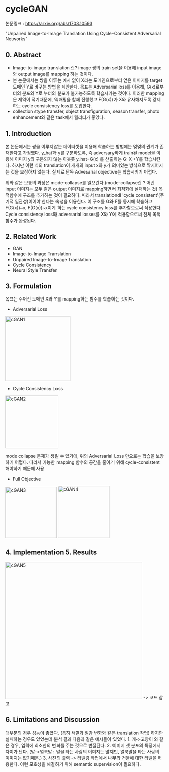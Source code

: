 # cycleGAN 
논문링크 : https://arxiv.org/abs/1703.10593

"Unpaired Image-to-Image Translation Using Cycle-Consistent Adversarial Networks"

## 0. Abstract
- Image-to-image translation 란? image 쌍의 train set을 이용해 input image와 output image를 mapping 하는 것이다.
- 본 논문에서는 쌍을 이루는 예시 없이 X라는 도메인으로부터 얻은 이미지를 target 도메인 Y로 바꾸는 방법을 제안한다. 목표는 Adversarial loss를 이용해, G(x)로부터의 분포와 Y로 부터의 분포가 불가능하도록 학습시키는 것이다. 이러한 mapping은 제약이 적기때문에, 역매핑을 함께 진행했고 F(G(x))가 X와 유사해지도록 강제하는 cycle consistency loss를 도입한다.
- collection stype transfer, object transfiguration, season transfer, photo enhancement와 같은 task에서 퀄리티가 좋았다.

## 1. Introduction
본 논문에서는 쌍을 이루지않는 데이터셋을 이용해 학습하는 방법에는 몇몇의 관계가 존재한다고 가정했다. 
y_hat과 y를 구분하도록, 즉 adversary하게 train된 model을 이용해 이미지 y와 구분되지 않는 아웃풋 y_hat=G(x) 를 산출하는 G: X->Y를 학습시킨다.
하지만 이런 식의 translation이 개개의 input x와 y가 의미있는 방식으로 짝지어지는 것을 보장하지 않는다.
실제로 단독 Advesarial objective는 학습시키기 어렵다.

위와 같은 보통의 과정은 mode-collapse를 일으킨다.(mode-collapse란 ? 어떤 input 이미지는 모두 같은 output 이미지로 mapping하면서 최적화에 실패하는 것)
목적함수에 구조를 추가하는 것이 필요하다. 따라서 translationdl 'cycle consistent'(주기적 일관성)이어야 한다는 속성을 이용한다. 
이 구조를 G와 F를 동시에 학습하고 F(G(x))~x, F(G(x))~x이게 하는 cycle consistency loss를 추가함으로써 적용한다. 
Cycle consistency loss와 adversarial losses를 X와 Y에 적용함으로써 전체 목적함수가 완성된다.

## 2. Related Work
- GAN
- Image-to-Image Translation
- Unpaired Image-to-Image Translation
- Cycle Consistency
- Neural Style Transfer

## 3. Formulation
목표는 주어진 도메인 X와 Y를 mapping하는 함수를 학습하는 것이다.

- Adversarial Loss

<img width="206" alt="cGAN1" src="https://user-images.githubusercontent.com/61506233/89123399-03e5c300-d50a-11ea-8f57-1e70c8b0beae.PNG">

- Cycle Consistency Loss

<img width="167" alt="cGAN2" src="https://user-images.githubusercontent.com/61506233/89123402-0516f000-d50a-11ea-874a-2fb5b2e8cd2d.PNG">

mode collapse 문제가 생길 수 있기에, 위의 Adversarial Loss 만으로는 학습을 보장하기 어렵다. 따라서 가능한 mapping 함수의 공간을 줄이기 위해 cycle-consistent 해야하기 때문에 사용

- Full Objective

<img width="162" alt="cGAN3" src="https://user-images.githubusercontent.com/61506233/89123403-05af8680-d50a-11ea-92a7-b2353ee7c411.PNG">
<img width="165" alt="cGAN4" src="https://user-images.githubusercontent.com/61506233/89123404-05af8680-d50a-11ea-8f6d-ef0ae350671e.PNG">



## 4. Implementation 5. Results
<img width="434" alt="cGAN5" src="https://user-images.githubusercontent.com/61506233/89123405-06481d00-d50a-11ea-885d-4e7a7f559503.PNG">
-> 코드 참고

## 6. Limitations and Discussion
대부분의 경우 성능이 좋았다. (특히 색깔과 질감 변화와 같은 translation 작업) 하지만 실패하는 경우도 있었는데 분석 결과 다음과 같은 예시들이 있었다. 1. 개->고양이 와 같은 경우, 입력에 최소한의 변화를 주는 것으로 변질된다. 2. 이미지 셋 분포의 특징에서 차이가 난다. (말->얼룩말 : 말을 타는 사람의 이미지는 많지만, 얼룩말을 타는 사람의 이미지는 없기때문.) 3. 사진의 출력 -> 라벨링 작업에서 나무와 건물에 대한 라벨을 허용한다. 이런 모호성을 해결하기 위해 semantic supervision이 필요하다. 
